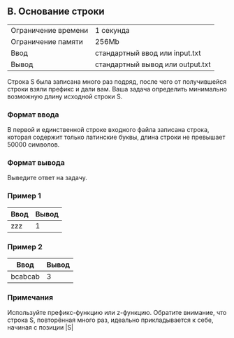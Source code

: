## B. Основание строки

| | |
|------------|------------|
| Ограничение времени |	1 секунда |
| Ограничение памяти |	256Mb |
| Ввод |	стандартный ввод или input.txt |
| Вывод |	стандартный вывод или output.txt |

Строка S была записана много раз подряд, после чего от получившейся строки взяли префикс и дали вам. Ваша задача определить минимально возможную длину исходной строки S.

### Формат ввода
В первой и единственной строке входного файла записана строка, которая содержит только латинские буквы, длина строки не превышает 50000 символов.

### Формат вывода
Выведите ответ на задачу.

### Пример 1
| Ввод | Вывод |
| ---- | ----- |
| zzz | 1 |

### Пример 2
| Ввод | Вывод |
| ---- | ----- |
| bcabcab | 3 |

### Примечания
Используйте префикс-функцию или z-функцию. Обратите внимание, что строка S, повторённая много раз, идеально прикладывается к себе, начиная с позиции |S|
